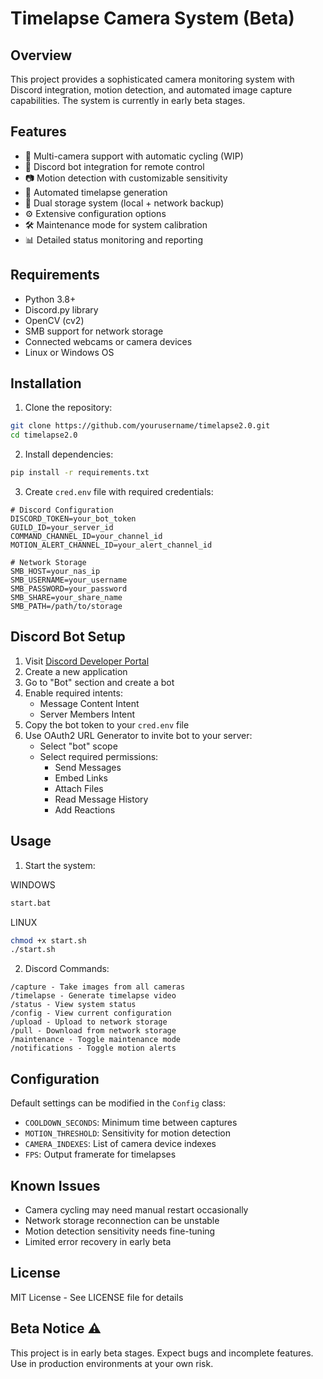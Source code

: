 # Timelapse Camera System (Beta)

## Overview
This project provides a sophisticated camera monitoring system with Discord integration, motion detection, and automated image capture capabilities. The system is currently in early beta stages.

## Features
- 🎥 Multi-camera support with automatic cycling (WIP)
- 🤖 Discord bot integration for remote control
- 📷 Motion detection with customizable sensitivity
- 🔄 Automated timelapse generation
- 💾 Dual storage system (local + network backup)
- ⚙️ Extensive configuration options
- 🛠️ Maintenance mode for system calibration
- 📊 Detailed status monitoring and reporting

## Requirements
- Python 3.8+
- Discord.py library
- OpenCV (cv2)
- SMB support for network storage
- Connected webcams or camera devices
- Linux or Windows OS

## Installation

1. Clone the repository:
```bash
git clone https://github.com/yourusername/timelapse2.0.git
cd timelapse2.0
```

2. Install dependencies:
```bash
pip install -r requirements.txt
```

3. Create `cred.env` file with required credentials:
```env
# Discord Configuration
DISCORD_TOKEN=your_bot_token
GUILD_ID=your_server_id
COMMAND_CHANNEL_ID=your_channel_id
MOTION_ALERT_CHANNEL_ID=your_alert_channel_id

# Network Storage
SMB_HOST=your_nas_ip
SMB_USERNAME=your_username
SMB_PASSWORD=your_password
SMB_SHARE=your_share_name
SMB_PATH=/path/to/storage
```

## Discord Bot Setup

1. Visit [Discord Developer Portal](https://discord.com/developers/applications)
2. Create a new application
3. Go to "Bot" section and create a bot
4. Enable required intents:
    - Message Content Intent
    - Server Members Intent
5. Copy the bot token to your `cred.env` file
6. Use OAuth2 URL Generator to invite bot to your server:
    - Select "bot" scope
    - Select required permissions:
      - Send Messages
      - Embed Links
      - Attach Files
      - Read Message History
      - Add Reactions

## Usage

1. Start the system:

WINDOWS

```bash
start.bat
```

LINUX
```bash
chmod +x start.sh
./start.sh
```

2. Discord Commands:
```
/capture - Take images from all cameras
/timelapse - Generate timelapse video
/status - View system status
/config - View current configuration
/upload - Upload to network storage
/pull - Download from network storage
/maintenance - Toggle maintenance mode
/notifications - Toggle motion alerts
```


## Configuration

Default settings can be modified in the `Config` class:
- `COOLDOWN_SECONDS`: Minimum time between captures
- `MOTION_THRESHOLD`: Sensitivity for motion detection
- `CAMERA_INDEXES`: List of camera device indexes
- `FPS`: Output framerate for timelapses

## Known Issues
- Camera cycling may need manual restart occasionally
- Network storage reconnection can be unstable
- Motion detection sensitivity needs fine-tuning
- Limited error recovery in early beta

## License
MIT License - See LICENSE file for details

## Beta Notice ⚠️
This project is in early beta stages. Expect bugs and incomplete features. Use in production environments at your own risk.
